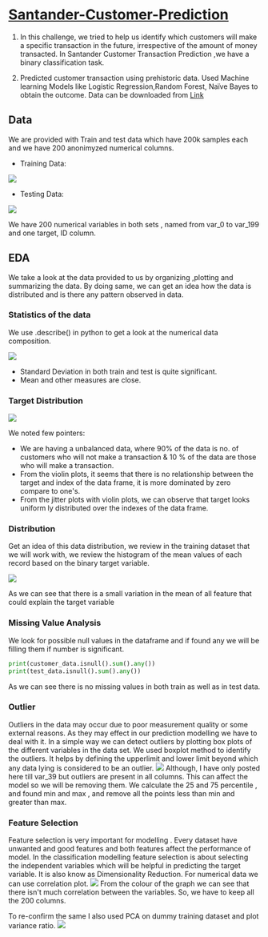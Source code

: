 # [Santander-Customer-Prediction](https://github.com/Deepakit/Santander-Customer-Prediction/blob/main/Santander_prediction.ipynb)

1) In this challenge, we tried to help us identify which customers will make a specific transaction in the future, irrespective of the amount of money transacted. In Santander    Customer Transaction Prediction ,we have a binary classification task.

2) Predicted customer transaction using prehistoric data. Used Machine learning Models like Logistic Regression,Random Forest, Naïve Bayes to obtain the outcome.
   Data can be downloaded from [Link](https://www.kaggle.com/c/santander-customer-transaction-prediction)

## Data
We are provided with Train and test data which have 200k samples each and we have 200 anonimyzed numerical columns. 

* Training Data:

![](/Images/Training_data.PNG)

* Testing Data:

![](/Images/Testing_data.PNG)

We have 200 numerical variables in both sets , named from var_0 to var_199 and one target, ID column.

## EDA

We take a look at the data provided to us by organizing ,plotting and summarizing the data.
By doing same, we can get an idea how the data is distributed and is there any pattern observed in data.

### Statistics of the data
We use .describe() in python to get a look at the numerical data composition.

![](/Images/Describe%20data.PNG)

* Standard Deviation in both train and test is quite significant.
* Mean and other measures are close.

### Target Distribution
![](/Images/Target_dist.PNG)

We noted few pointers:
* We are having a unbalanced data, where 90% of the data is no. of customers who will not make a transaction & 10 % of  the data are those who will make a transaction.
* From the violin plots, it seems that there is no relationship between the target and index of the data frame, it is more dominated by zero compare to one's.
* From the jitter plots with violin plots, we can observe that target looks uniform ly distributed over the indexes of the data frame.

### Distribution
Get an idea of this data distribution, we review in the training dataset that we will work with, we review the histogram of the mean values of each record based on the binary target variable.

![](/Images/dist_of_mean_over_data.PNG)

As we can see that there is a small variation in the mean of all feature that could explain the target variable

### Missing Value Analysis

We look for possible null values in the dataframe and if found any we will be filling them if number is significant.
```python
print(customer_data.isnull().sum().any())
print(test_data.isnull().sum().any())
```
As we can see there is no missing values in both train as well as in test data.

### Outlier
Outliers in the data may occur due to poor measurement quality or some external reasons. As they may effect in our prediction modelling we have to deal with it. In a simple way we can detect outliers by plotting box plots of the different variables in the data set. We used boxplot method to identify the outliers. It helps by defining the upperlimit and lower limit beyond which any data lying is considered to be an outlier. 
![](/Images/outlier.PNG)
Although, I have only posted here till var_39 but outliers are present in all columns. This can affect the model so we will be removing them.
We calculate the 25 and 75 percentile , and found min and max , and remove all the points less than min and greater than max.

### Feature Selection
Feature selection is very important for modelling . Every dataset have unwanted and good features and both features affect the performance of model. In the classification modelling feature selection is about selecting the independent variables which will be helpful in predicting the target variable. It is also know as Dimensionality Reduction. For numerical data we can use correlation plot.
![](/Images/heatmap_1.PNG)
From the colour of the graph we can see that there isn't much correlation between the variables. So, we have to keep all the 200 columns.

To re-confirm the same I also used PCA on dummy training dataset and plot variance ratio.
![](/Images/plot-variance.PNG)
